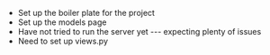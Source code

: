 * Set up the boiler plate for the project
* Set up the models page
* Have not tried to run the server yet --- expecting plenty of issues
* Need to set up views.py